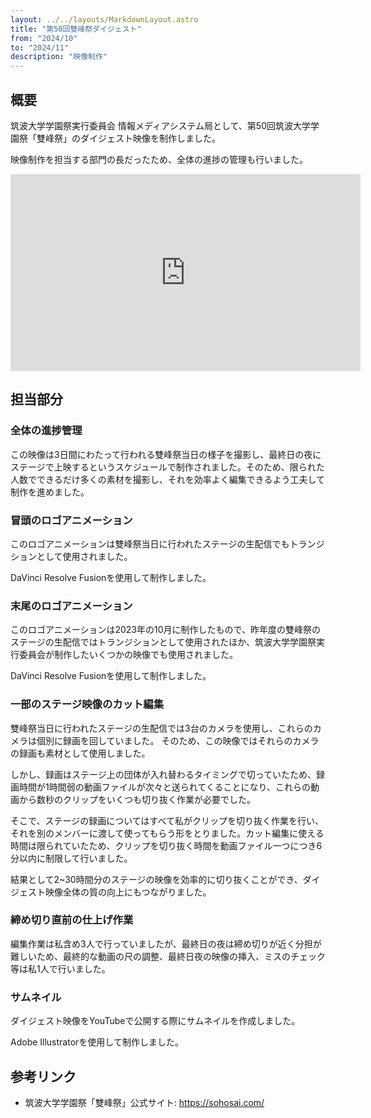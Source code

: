 ```yaml
---
layout: ../../layouts/MarkdownLayout.astro
title: "第50回雙峰祭ダイジェスト"
from: "2024/10"
to: "2024/11"
description: "映像制作"
---
```

## 概要
筑波大学学園祭実行委員会 情報メディアシステム局として、第50回筑波大学学園祭「雙峰祭」のダイジェスト映像を制作しました。

映像制作を担当する部門の長だったため、全体の進捗の管理も行いました。

<iframe width="560" height="315" src="https://www.youtube.com/embed/LkBgIH3li3s?si=AuMnWiHn6SYMb4Hw" title="YouTube video player" frameborder="0" allow="accelerometer; autoplay; clipboard-write; encrypted-media; gyroscope; picture-in-picture; web-share" referrerpolicy="strict-origin-when-cross-origin" allowfullscreen></iframe>


## 担当部分
### 全体の進捗管理
この映像は3日間にわたって行われる雙峰祭当日の様子を撮影し、最終日の夜にステージで上映するというスケジュールで制作されました。そのため、限られた人数でできるだけ多くの素材を撮影し、それを効率よく編集できるよう工夫して制作を進めました。

### 冒頭のロゴアニメーション
このロゴアニメーションは雙峰祭当日に行われたステージの生配信でもトランジションとして使用されました。

DaVinci Resolve Fusionを使用して制作しました。

### 末尾のロゴアニメーション
このロゴアニメーションは2023年の10月に制作したもので、昨年度の雙峰祭のステージの生配信ではトランジションとして使用されたほか、筑波大学学園祭実行委員会が制作したいくつかの映像でも使用されました。

DaVinci Resolve Fusionを使用して制作しました。

### 一部のステージ映像のカット編集
雙峰祭当日に行われたステージの生配信では3台のカメラを使用し、これらのカメラは個別に録画を回していました。
そのため、この映像ではそれらのカメラの録画も素材として使用しました。

しかし、録画はステージ上の団体が入れ替わるタイミングで切っていたため、録画時間が1時間弱の動画ファイルが次々と送られてくることになり、これらの動画から数秒のクリップをいくつも切り抜く作業が必要でした。

そこで、ステージの録画についてはすべて私がクリップを切り抜く作業を行い、それを別のメンバーに渡して使ってもらう形をとりました。カット編集に使える時間は限られていたため、クリップを切り抜く時間を動画ファイル一つにつき6分以内に制限して行いました。

結果として2~30時間分のステージの映像を効率的に切り抜くことができ、ダイジェスト映像全体の質の向上にもつながりました。

### 締め切り直前の仕上げ作業
編集作業は私含め3人で行っていましたが、最終日の夜は締め切りが近く分担が難しいため、最終的な動画の尺の調整、最終日夜の映像の挿入、ミスのチェック等は私1人で行いました。

### サムネイル
ダイジェスト映像をYouTubeで公開する際にサムネイルを作成しました。

Adobe Illustratorを使用して制作しました。

## 参考リンク
- 筑波大学学園祭「雙峰祭」公式サイト: https://sohosai.com/